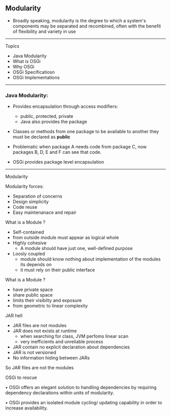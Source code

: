 ## Modularity

 
* Broadly speaking, modularity is the degree to which a system's components may be separated and recombined, often with the benefit of flexibility and variety in use

---

Topics

* Java Modularity
* What is OSGi
* Why OSGi
* OSGi Specificatiosn
* OSGi Implementations

---

### Java Modularity:

* Provides encapsulation through access modifiers:
  * public, protected, private
  * Java also provides the package

* Classes or methods from one package to be available to another they
must be declared as <b>public</b>

*  Problematic when package A needs code from
package C, now packages B, D, E and F can see
that code.
* OSGi provides package level encapsulation

---

Modularity

Modularity forces:
* Separation of concerns
* Design simplicity
* Code reuse
* Easy maintenanace and repair


What is a Module ?

* Self-contained
 * from outside module must appear as logical whole
* Highly cohesive
  *  A module should have just one, well-defined purpose 
* Loosly coupled
  * module should know nothing about implementation of the modules its depends on
  * it must rely on their public interface

What is a Module ?

* have private space 
* share public space
* limits their visibilty and exposure
* from geometric to linear complexity


JAR hell

* JAR files are not modules
* JAR does not exists at runtime
  * when searching for class, JVM perfoms linear scan 
  * very inefficients and unreliable process
* JAR contain no explicit declaration about dependencies
* JAR is not versioned
* No information hiding between JARs 

So JAR files are not the modules


OSGi to rescue

• OSGi offers an elegant solution to handling
dependencies by requiring dependency
declarations within units of modularity. 

• OSGi provides an isolated module cycling/
updating capability in order to increase availability. 

